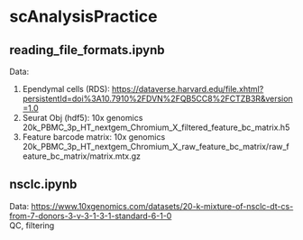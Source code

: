 # scAnalysisPractice
## reading_file_formats.ipynb  
Data:  
1. Ependymal cells (RDS): https://dataverse.harvard.edu/file.xhtml?persistentId=doi%3A10.7910%2FDVN%2FQB5CC8%2FCTZB3R&version=1.0  
2. Seurat Obj (hdf5): 10x genomics 20k_PBMC_3p_HT_nextgem_Chromium_X_filtered_feature_bc_matrix.h5  
3. Feature barcode matrix: 10x genomics 20k_PBMC_3p_HT_nextgem_Chromium_X_raw_feature_bc_matrix/raw_feature_bc_matrix/matrix.mtx.gz  

## nsclc.ipynb
Data: https://www.10xgenomics.com/datasets/20-k-mixture-of-nsclc-dt-cs-from-7-donors-3-v-3-1-3-1-standard-6-1-0  
QC, filtering
